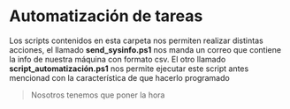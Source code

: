 # Automatización de tareas
Los scripts contenidos en esta carpeta nos permiten realizar distintas acciones, el llamado **send_sysinfo.ps1** nos manda un correo que
contiene la info de nuestra máquina con formato csv.
El otro llamado **script_automatización.ps1** nos permite ejecutar este script antes mencionad con la característica de que hacerlo programado
> Nosotros tenemos que poner la hora
